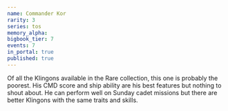 ```yaml
---
name: Commander Kor
rarity: 3
series: tos
memory_alpha:
bigbook_tier: 7
events: 7
in_portal: true
published: true
---
```


Of all the Klingons available in the Rare collection, this one is probably the poorest. His CMD score and ship ability are his best features but nothing to shout about. He can perform well on Sunday cadet missions but there are better Klingons with the same traits and skills.
